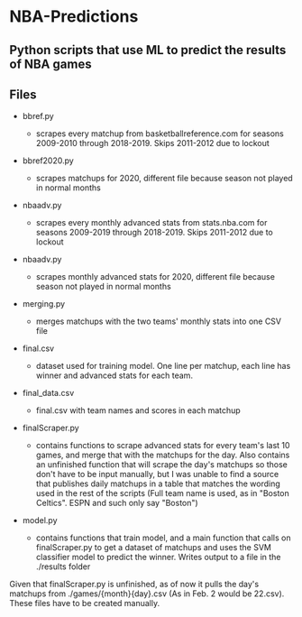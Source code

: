 NBA-Predictions
==========
<h2>Python scripts that use ML to predict the results of NBA games</h2>

## Files
- bbref.py 
  - scrapes every matchup from basketballreference.com for seasons 2009-2010 through 2018-2019. Skips 2011-2012 due to lockout

- bbref2020.py 
  - scrapes matchups for 2020, different file because season not played in normal months

- nbaadv.py 
  - scrapes every monthly advanced stats from stats.nba.com for seasons 2009-2019 through 2018-2019. Skips 2011-2012 due to lockout

- nbaadv.py 
  - scrapes monthly advanced stats for 2020, different file because season not played in normal months

- merging.py 
  - merges matchups with the two teams' monthly stats into one CSV file

- final.csv 
  - dataset used for training model. One line per matchup, each line has winner and advanced stats for each team.

- final_data.csv 
  - final.csv with team names and scores in each matchup

- finalScraper.py 
  - contains functions to scrape advanced stats for every team's last 10 games, and merge that with the matchups for the day. Also contains an unfinished function that will scrape the day's matchups so those don't have to be input manually, but I was unable to find a source that publishes daily matchups in a table that matches the wording used in the rest of the scripts (Full team name is used, as in "Boston Celtics". ESPN and such only say "Boston")

- model.py 
  - contains functions that train model, and a main function that calls on finalScraper.py to get a dataset of matchups and uses the SVM classifier model to predict the winner. Writes output to a file in the ./results folder 

Given that finalScraper.py is unfinished, as of now it pulls the day's matchups from ./games/{month}{day}.csv (As in Feb. 2 would be 22.csv). These files have to be created manually.






